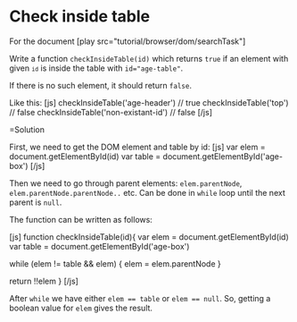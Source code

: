 
# Check inside table 

For the document [play src="tutorial/browser/dom/searchTask"] 

Write a function `checkInsideTable(id)` which returns `true` if an element with given <code><code>id</code></code> is inside the table with `id="age-table"`.

If there is no such element, it should return `false`.

Like this:
[js]
checkInsideTable('age-header')  // true
checkInsideTable('top')         // false
checkInsideTable('non-existant-id') // false
[/js]

=Solution

First, we need to get the DOM element and table by id:
[js]
var elem = document.getElementById(id)
var table = document.getElementById('age-box')
[/js]

Then we need to go through parent elements: `elem.parentNode`, `elem.parentNode.parentNode..` etc. Can be done in `while` loop until the next parent is `null`.

The function can be written as follows:

[js]
function checkInsideTable(id){
  var elem = document.getElementById(id)
  var table = document.getElementById('age-box')
  
  while (elem != table && elem) {
    elem = elem.parentNode
  }
  
  return !!elem
}
[/js]

After `while` we have either `elem == table` or `elem == null`. So, getting a boolean value for `elem` gives the result.

